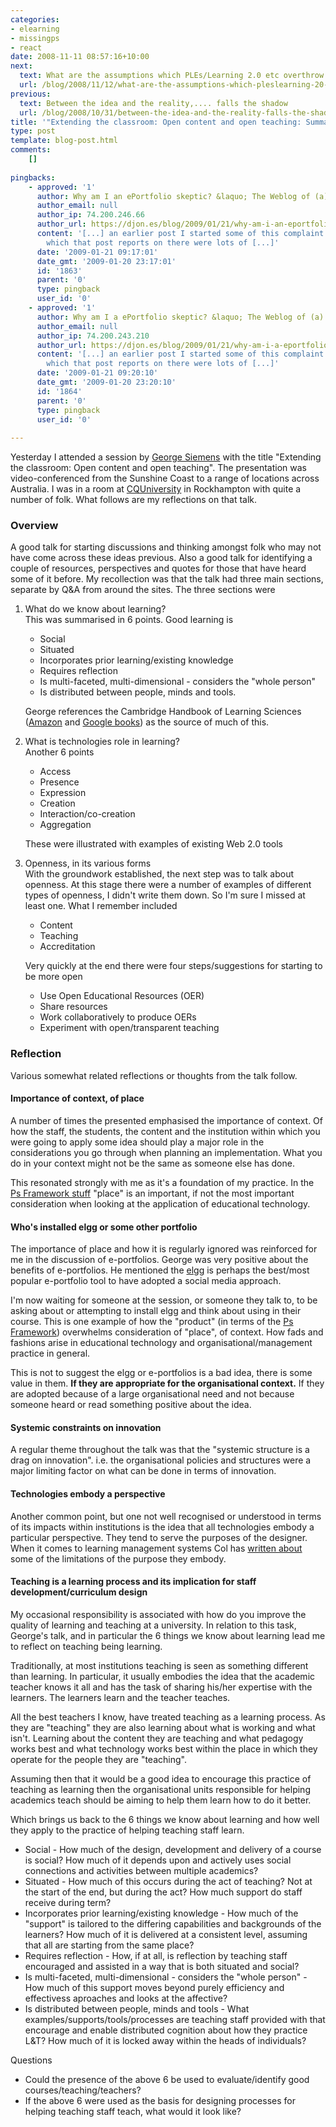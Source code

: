 ```yaml
---
categories:
- elearning
- missingps
- react
date: 2008-11-11 08:57:16+10:00
next:
  text: What are the assumptions which PLEs/Learning 2.0 etc overthrow
  url: /blog/2008/11/12/what-are-the-assumptions-which-pleslearning-20-etc-overthrow/
previous:
  text: Between the idea and the reality,.... falls the shadow
  url: /blog/2008/10/31/between-the-idea-and-the-reality-falls-the-shadow/
title: '"Extending the classroom: Open content and open teaching: Summary and reflection"'
type: post
template: blog-post.html
comments:
    []
    
pingbacks:
    - approved: '1'
      author: Why am I an ePortfolio skeptic? &laquo; The Weblog of (a) David Jones
      author_email: null
      author_ip: 74.200.246.66
      author_url: https://djon.es/blog/2009/01/21/why-am-i-an-eportfolio-skeptic/
      content: '[...] an earlier post I started some of this complaint. In the session
        which that post reports on there were lots of [...]'
      date: '2009-01-21 09:17:01'
      date_gmt: '2009-01-20 23:17:01'
      id: '1863'
      parent: '0'
      type: pingback
      user_id: '0'
    - approved: '1'
      author: Why am I a ePortfolio skeptic? &laquo; The Weblog of (a) David Jones
      author_email: null
      author_ip: 74.200.243.210
      author_url: https://djon.es/blog/2009/01/21/why-am-i-a-eportfolio-skeptic/
      content: '[...] an earlier post I started some of this complaint. In the session
        which that post reports on there were lots of [...]'
      date: '2009-01-21 09:20:10'
      date_gmt: '2009-01-20 23:20:10'
      id: '1864'
      parent: '0'
      type: pingback
      user_id: '0'
    
---
```

Yesterday I attended a session by [George Siemens](http://www.elearnspace.org/blog/) with the title "Extending the classroom: Open content and open teaching". The presentation was video-conferenced from the Sunshine Coast to a range of locations across Australia. I was in a room at [CQUniversity](http://www.cqu.edu.au/) in Rockhampton with quite a number of folk. What follows are my reflections on that talk.

### Overview

A good talk for starting discussions and thinking amongst folk who may not have come across these ideas previous. Also a good talk for identifying a couple of resources, perspectives and quotes for those that have heard some of it before. My recollection was that the talk had three main sections, separate by Q&A from around the sites. The three sections were

1. What do we know about learning?  
    This was summarised in 6 points. Good learning is
    
    - Social
    - Situated
    - Incorporates prior learning/existing knowledge
    - Requires reflection
    - Is multi-faceted, multi-dimensional - considers the "whole person"
    - Is distributed between people, minds and tools.
    
    George references the Cambridge Handbook of Learning Sciences ([Amazon](http://www.amazon.com/Cambridge-Handbook-Learning-Sciences/dp/0521607779) and [Google books](http://books.google.com.au/books?id=lWGLNdAsCRwC&dq=cambridge+handbook+of+learning+sciences&pg=PP1&ots=85BTdKpiAx&source=bn&sig=LU8OlGY8fEcvs_rVrBNlM8K9Soo&hl=en&sa=X&oi=book_result&resnum=4&ct=result)) as the source of much of this.
    
2. What is technologies role in learning?  
    Another 6 points
    
    - Access
    - Presence
    - Expression
    - Creation
    - Interaction/co-creation
    - Aggregation
    
    These were illustrated with examples of existing Web 2.0 tools
    
3. Openness, in its various forms  
    With the groundwork established, the next step was to talk about openness. At this stage there were a number of examples of different types of openness, I didn't write them down. So I'm sure I missed at least one. What I remember included
    
    - Content
    - Teaching
    - Accreditation
    
    Very quickly at the end there were four steps/suggestions for starting to be more open
    
    - Use Open Educational Resources (OER)
    - Share resources
    - Work collaboratively to produce OERs
    - Experiment with open/transparent teaching

### Reflection

Various somewhat related reflections or thoughts from the talk follow.

#### Importance of context, of place

A number of times the presented emphasised the importance of context. Of how the staff, the students, the content and the institution within which you were going to apply some idea should play a major role in the considerations you go through when planning an implementation. What you do in your context might not be the same as someone else has done.

This resonated strongly with me as it's a foundation of my practice. In the [Ps Framework stuff](/blog/publications/the-ps-framework-mapping-the-landscape-for-the-plescquni-project/) "place" is an important, if not the most important consideration when looking at the application of educational technology.

#### Who's installed elgg or some other portfolio

The importance of place and how it is regularly ignored was reinforced for me in the discussion of e-portfolios. George was very positive about the benefits of e-portfolios. He mentioned the [elgg](http://elgg.org/) is perhaps the best/most popular e-portfolio tool to have adopted a social media approach.

I'm now waiting for someone at the session, or someone they talk to, to be asking about or attempting to install elgg and think about using in their course. This is one example of how the "product" (in terms of the [Ps Framework](/blog/publications/the-ps-framework-mapping-the-landscape-for-the-plescquni-project/)) overwhelms consideration of "place", of context. How fads and fashions arise in educational technology and organisational/management practice in general.

This is not to suggest the elgg or e-portfolios is a bad idea, there is some value in them. **If they are appropriate for the organisational context.** If they are adopted because of a large organisational need and not because someone heard or read something positive about the idea.

#### Systemic constraints on innovation

A regular theme throughout the talk was that the "systemic structure is a drag on innovation". i.e. the organisational policies and structures were a major limiting factor on what can be done in terms of innovation.

#### Technologies embody a perspective

Another common point, but one not well recognised or understood in terms of its impacts within institutions is the idea that all technologies embody a particular perspective. They tend to serve the purposes of the designer. When it comes to learning management systems Col has [written about](/blog/publications/learning-networks-harnessing-the-power-of-online-communities-for-discipline-and-lifelong-learning/) some of the limitations of the purpose they embody.

#### Teaching is a learning process and its implication for staff development/curriculum design

My occasional responsibility is associated with how do you improve the quality of learning and teaching at a university. In relation to this task, George's talk, and in particular the 6 things we know about learning lead me to reflect on teaching being learning.

Traditionally, at most institutions teaching is seen as something different than learning. In particular, it usually embodies the idea that the academic teacher knows it all and has the task of sharing his/her expertise with the learners. The learners learn and the teacher teaches.

All the best teachers I know, have treated teaching as a learning process. As they are "teaching" they are also learning about what is working and what isn't. Learning about the content they are teaching and what pedagogy works best and what technology works best within the place in which they operate for the people they are "teaching".

Assuming then that it would be a good idea to encourage this practice of teaching as learning then the organisational units responsible for helping academics teach should be aiming to help them learn how to do it better.

Which brings us back to the 6 things we know about learning and how well they apply to the practice of helping teaching staff learn.

- Social - How much of the design, development and delivery of a course is social? How much of it depends upon and actively uses social connections and activities between multiple academics?
- Situated - How much of this occurs during the act of teaching? Not at the start of the end, but during the act? How much support do staff receive during term?
- Incorporates prior learning/existing knowledge - How much of the "support" is tailored to the differing capabilities and backgrounds of the learners? How much of it is delivered at a consistent level, assuming that all are starting from the same place?
- Requires reflection - How, if at all, is reflection by teaching staff encouraged and assisted in a way that is both situated and social?
- Is multi-faceted, multi-dimensional - considers the "whole person" - How much of this support moves beyond purely efficiency and effectivess aproaches and looks at the affective?
- Is distributed between people, minds and tools - What examples/supports/tools/processes are teaching staff provided with that encourage and enable distributed cognition about how they practice L&T? How much of it is locked away within the heads of individuals?

Questions

- Could the presence of the above 6 be used to evaluate/identify good courses/teaching/teachers?
- If the above 6 were used as the basis for designing processes for helping teaching staff teach, what would it look like?